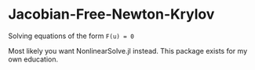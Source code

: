 # Jacobian-Free-Newton-Krylov

Solving equations of the form `F(u) = 0`

Most likely you want NonlinearSolve.jl instead.
This package exists for my own education.